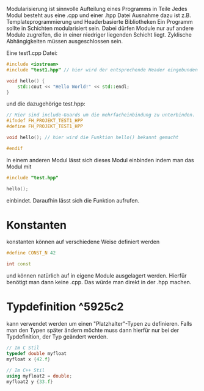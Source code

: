 Modularisierung ist sinnvolle Aufteilung eines Programms in Teile
Jedes Modul besteht aus eine .cpp und einer .hpp Datei
	Ausnahme dazu ist z.B. Templateprogrammierung und Headerbasierte Bibliotheken
Ein Programm sollte in Schichten modularisiert sein. Dabei dürfen Module nur auf andere Module zugreifen, die in einer niedriger liegenden Schicht liegt.
Zyklische Abhängigkeiten müssen ausgeschlossen sein.

Eine test1.cpp Datei:
``` C++
#include <iostream>
#include "test1.hpp" // hier wird der entsprechende Header eingebunden

void hello() {
	std::cout << "Hello World!" << std::endl;
}
```
und die dazugehörige test.hpp:
``` C++
// Hier sind include-Guards um die mehrfacheinbindung zu unterbinden.
#ifndef FH_PROJEKT_TEST1_HPP 
#define FH_PROJEKT_TEST1_HPP

void hello(); // hier wird die Funktion hello() bekannt gemacht

#endif
```

In einem anderen Modul lässt sich dieses Modul einbinden indem man das Modul mit 
``` C++
#include "test.hpp"

hello();
```
einbindet. Daraufhin lässt sich die Funktion aufrufen.


# Konstanten
konstanten können auf verschiedene Weise definiert werden
``` C++
#define CONST_N 42

int const 
```
und können natürlich auf in eigene Module ausgelagert werden. Hierfür benötigt man dann keine .cpp. Das würde man direkt in der .hpp machen.


# 
# Typdefinition ^5925c2
kann verwendet werden um einen "Platzhalter"-Typen zu definieren. Falls man den Typen später ändern möchte muss dann hierfür nur bei der Typdefinition, der Typ geändert werden.
``` C++
// Im C Stil
typedef double myfloat
myfloat x {42.f}

// Im C++ Stil
using myfloat2 = double;
myfloat2 y {33.f}
```


